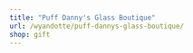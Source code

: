 ```yaml
---
title: "Puff Danny's Glass Boutique"
url: /wyandotte/puff-dannys-glass-boutique/
shop: gift
---
```

